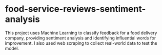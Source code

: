 # food-service-reviews-sentiment-analysis
This project uses Machine Learning to classify feedback for a food delivery company, providing sentiment analysis and identifying influential words for improvement. I also used web scraping to collect real-world data to test the model.
